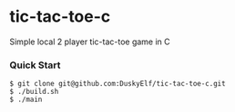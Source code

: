 # tic-tac-toe-c
Simple local 2 player tic-tac-toe game in C

### Quick Start
```console
$ git clone git@github.com:DuskyElf/tic-tac-toe-c.git
$ ./build.sh
$ ./main
```
